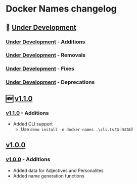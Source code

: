 # Docker Names changelog

## 🚧 [Under Development]

### [Under Development] - Additions

### [Under Development] - Removals

### [Under Development] - Fixes

### [Under Development] - Deprecations

## 🆕 [v1.1.0]

### [v1.1.0] - Additions

+ Added CLI support
  + Use `deno install -n docker-names .\cli.ts` to install

## [v1.0.0]

### [v1.0.0] - Additions

+ Added data for Adjectives and Personalites
+ Added name generation functions

<!-- Links -->
[Under Development]:https://github.com/rodolphocastro/deno_dockernames/tree/
[v1.1.0]:https://github.com/rodolphocastro/deno_dockernames/releases/tag/v1.1.0
[v1.0.0]:https://github.com/rodolphocastro/deno_dockernames/releases/tag/v1.0.0